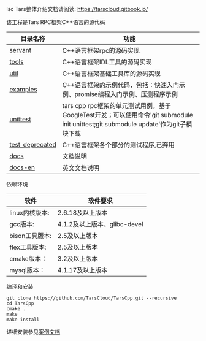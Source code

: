 lsc
Tars整体介绍文档请阅读: https://tarscloud.gitbook.io/

该工程是Tars RPC框架C++语言的源代码

目录名称 |功能
------------------|----------------
[servant](https://github.com/TarsCloud/TarsCpp/tree/master/servant)      |C++语言框架rpc的源码实现
[tools](https://github.com/TarsCloud/TarsCpp/tree/master/tools)        |C++语言框架IDL工具的源码实现
[util](https://github.com/TarsCloud/TarsCpp/tree/master/util)          |C++语言框架基础工具库的源码实现
[examples](https://github.com/TarsCloud/TarsCpp/tree/master/examples)     |C++语言框架的示例代码，包括：快速入门示例、promise编程入门示例、压测程序示例
[unittest](https://github.com/TarsCloud/tars-unittest/tree/master)      |tars cpp rpc框架的单元测试用例，基于GoogleTest开发；可以使用命令'git submodule init unittest;git submodule update'作为git子模块下载
[test_deprecated](https://github.com/TarsCloud/TarsCpp/tree/master/test)         |C++语言框架各个部分的测试程序,已弃用
[docs](https://github.com/TarsCloud/TarsCpp/tree/master/docs)         |文档说明
[docs-en](https://github.com/TarsCloud/TarsCpp/tree/master/docs-en)      |英文文档说明

依赖环境

软件 |软件要求
------|--------
linux内核版本:      |	2.6.18及以上版本
gcc版本:          	|   4.1.2及以上版本、glibc-devel
bison工具版本:      |	2.5及以上版本
flex工具版本:       |	2.5及以上版本
cmake版本：       	|   3.2及以上版本
mysql版本：         |	4.1.17及以上版本

编译和安装
```
git clone https://github.com/TarsCloud/TarsCpp.git --recursive
cd TarsCpp
cmake .
make
make install
```

详细安装参见[案例文档](https://tarscloud.github.io/TarsDocs/)

